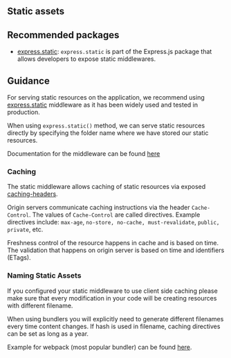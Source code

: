## Static assets

## Recommended packages

* [express.static][]: `express.static` is part of the Express.js package that allows developers to expose static middlewares.

## Guidance

For serving static resources on the application, we recommend using [express.static][] middleware as it has been widely used and tested in production.

When using `express.static()` method, we can serve static resources directly by specifying the folder name where we have stored our static resources.

Documentation for the middleware can be found [here][express.static]

### Caching

The static middleware allows caching of static resources via exposed [caching-headers][].

Origin servers communicate caching instructions via the header `Cache-Control`. The values of `Cache-Control` are called directives. Example directives include: `max-age`, `no-store, no-cache, must-revalidate`, `public, private`, etc.

Freshness control of the resource happens in cache and is based on time. The validation that happens on origin server is based on time and identifiers (ETags).

### Naming Static Assets

If you configured your static middleware to use client side caching please make sure that 
every modification in your code will be creating resources with different filename. 

When using bundlers you will explicitly need to generate different filenames every time content changes. If hash is used in filename, caching directives can be set as long as a year.

Example for webpack (most popular bundler) can be found [here][webpack-caching]. 

[caching-headers]: https://www.freecodecamp.org/news/an-in-depth-introduction-to-http-caching-cache-control-vary/
[express.static]: https://expressjs.com/en/4x/api.html#express.static
[webpack-caching]: https://webpack.js.org/guides/caching
